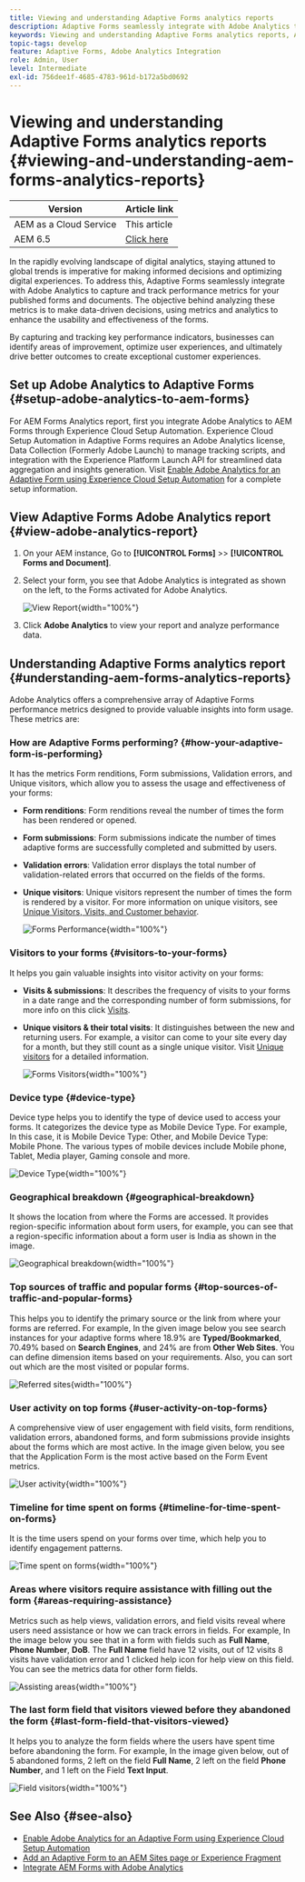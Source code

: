 ```yaml
---
title: Viewing and understanding Adaptive Forms analytics reports
description: Adaptive Forms seamlessly integrate with Adobe Analytics to capture and track performance metrics for your published forms and documents.
keywords: Viewing and understanding Adaptive Forms analytics reports, Adobe analytics report, Forms Analytics report
topic-tags: develop
feature: Adaptive Forms, Adobe Analytics Integration
role: Admin, User
level: Intermediate
exl-id: 756dee1f-4685-4783-961d-b172a5bd0692
---
```

# Viewing and understanding Adaptive Forms analytics reports {#viewing-and-understanding-aem-forms-analytics-reports}

| Version | Article link |
| -------- | ---------------------------- |
| AEM as a Cloud Service     | This article   |
| AEM 6.5  |    [Click here](https://experienceleague.adobe.com/docs/experience-manager-65/forms/integrate-aem-forms-with-experience-cloud-solutions/view-understand-aem-forms-analytics-reports.html)                  |

In the rapidly evolving landscape of digital analytics, staying attuned to global trends is imperative for making informed decisions and optimizing digital experiences. To address this, Adaptive Forms seamlessly integrate with Adobe Analytics to capture and track performance metrics for your published forms and documents. The objective behind analyzing these metrics is to make data-driven decisions, using metrics and analytics to enhance the usability and effectiveness of the forms.

By capturing and tracking key performance indicators, businesses can identify areas of improvement, optimize user experiences, and ultimately drive better outcomes to create exceptional customer experiences.

## Set up Adobe Analytics to Adaptive Forms {#setup-adobe-analytics-to-aem-forms}

For AEM Forms Analytics report, first you integrate Adobe Analytics to AEM Forms through Experience Cloud Setup Automation. Experience Cloud Setup Automation in Adaptive Forms requires an Adobe Analytics license, Data Collection (Formerly Adobe Launch) to manage tracking scripts, and integration with the Experience Platform Launch API for streamlined data aggregation and insights generation. Visit [Enable Adobe Analytics for an Adaptive Form using Experience Cloud Setup Automation](/help/forms/enable-adobe-analytics-adaptive-form-using-experience-cloud-setup-automation.md) for a complete setup information.

## View Adaptive Forms Adobe Analytics report {#view-adobe-analytics-report}

1. On your AEM instance, Go to **[!UICONTROL Forms]** >> **[!UICONTROL Forms and Document]**.
1. Select your form, you see that Adobe Analytics is integrated as shown on the left, to the Forms activated for Adobe Analytics.

    ![View Report](assets/activ-aa.png){width="100%"}

1. Click **Adobe Analytics** to view your report and analyze performance data.

## Understanding Adaptive Forms analytics report {#understanding-aem-forms-analytics-reports}

Adobe Analytics offers a comprehensive array of Adaptive Forms performance metrics designed to provide valuable insights into form usage. These metrics are:

### **How are Adaptive Forms performing?** {#how-your-adaptive-form-is-performing}

It has the metrics Form renditions, Form submissions, Validation errors, and Unique visitors, which allow you to assess the usage and effectiveness of your forms:

* **Form renditions**: Form renditions reveal the number of times the form has been rendered or opened.

* **Form submissions**: Form submissions indicate the number of times adaptive forms are successfully completed and submitted by users.
    
* **Validation errors**: Validation error displays the total number of validation-related errors that occurred on the fields of the forms.

* **Unique visitors**: Unique visitors represent the number of times the form is rendered by a visitor. For more information on unique visitors, see [Unique Visitors, Visits, and Customer behavior](https://experienceleague.adobe.com/docs/analytics/components/metrics/visits.html).

    ![Forms Performance](assets/forms-performance.png){width="100%"}

### **Visitors to your forms** {#visitors-to-your-forms}

It helps you gain valuable insights into visitor activity on your forms:

* **Visits & submissions**: It describes the frequency of visits to your forms in a date range and the corresponding number of form submissions, for more info on this click [Visits](https://experienceleague.adobe.com/docs/analytics/components/metrics/visits.html).
* **Unique visitors & their total visits**: It distinguishes between the new and returning users. For example, a visitor can come to your site every day for a month, but they still count as a single unique visitor. Visit [Unique visitors](https://experienceleague.adobe.com/docs/analytics/components/metrics/unique-visitors.html) for a detailed information.

    ![Forms Visitors](assets/forms-visitors.png){width="100%"}

### **Device type** {#device-type}

Device type helps you to identify the type of device used to access your forms. It categorizes the device type as Mobile Device Type. For example, In this case, it is Mobile Device Type: Other, and Mobile Device Type: Mobile Phone. The various types of mobile devices include Mobile phone, Tablet, Media player, Gaming console and more.

![Device Type](assets/device-type.png){width="100%"}

### **Geographical breakdown** {#geographical-breakdown}

It shows the location from where the Forms are accessed. It provides region-specific information about form users, for example, you can see that a region-specific information about a form user is India as shown in the image.

![Geographical breakdown](assets/geographical-breakdown.png){width="100%"}

### **Top sources of traffic and popular forms** {#top-sources-of-traffic-and-popular-forms}

This helps you to identify the primary source or the link from where your forms are referred. For example, In the given image below you see search instances for your adaptive forms where 18.9% are **Typed/Bookmarked**, 70.49% based on **Search Engines**, and 24% are from **Other Web Sites**. You can define dimension items based on your requirements. Also, you can sort out which are the most visited or popular forms.

![Referred sites](assets/referred-sites.png){width="100%"}

### **User activity on top forms** {#user-activity-on-top-forms}

A comprehensive view of user engagement with field visits, form renditions, validation errors, abandoned forms, and form submissions provide insights about the forms which are most active. In the image given below, you see that the Application Form is the most active based on the Form Event metrics.

![User activity](assets/user-activity.png){width="100%"}

### **Timeline for time spent on forms** {#timeline-for-time-spent-on-forms}

It is the time users spend on your forms over time, which help you to identify engagement patterns.

![Time spent on forms](assets/time-spent-on-forms.png){width="100%"}

### **Areas where visitors require assistance with filling out the form** {#areas-requiring-assistance}

Metrics such as help views, validation errors, and field visits reveal where users need assistance or how we can track errors in fields. For example, In the image below you see that in a form with fields such as **Full Name**, **Phone Number**, **DoB**. The **Full Name** field have 12 visits, out of 12 visits 8 visits have validation error and 1 clicked help icon for help view on this field. You can see the metrics data for other form fields.

![Assisting areas](assets/assisting-areas.png){width="100%"}

### **The last form field that visitors viewed before they abandoned the form** {#last-form-field-that-visitors-viewed}

It helps you to analyze the form fields where the users have spent time before abandoning the form. For example, In the image given below, out of 5 abandoned forms, 2 left on the field **Full Name**, 2 left on the field **Phone Number**, and 1 left on the Field **Text Input**.

![Field visitors](assets/field-visitors.png){width="100%"}

## See Also {#see-also}

* [Enable Adobe Analytics for an Adaptive Form using Experience Cloud Setup Automation](/help/forms/enable-adobe-analytics-adaptive-form-using-experience-cloud-setup-automation.md)
* [Add an Adaptive Form to an AEM Sites page or Experience Fragment](/help/forms/create-or-add-an-adaptive-form-to-aem-sites-page.md)
* [Integrate AEM Forms with Adobe Analytics](/help/forms/integrate-aem-forms-with-adobe-analytics.md)
